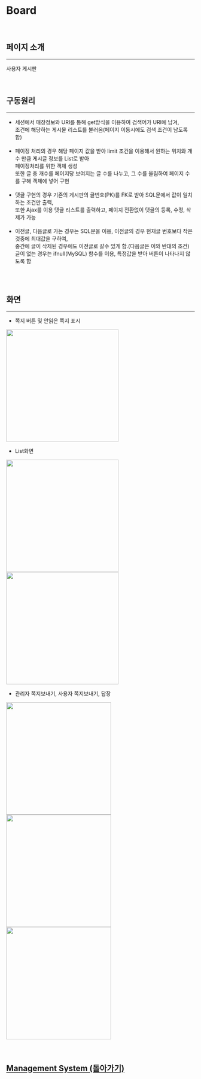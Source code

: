 # Board

<br>

## 페이지 소개

<hr>

사용자 게시판

<br>

## 구동원리

<hr>

 - 세션에서 매장정보와 URI를 통해 get방식을 이용하여 검색어가 URI에 남겨,<br>
   조건에 해당하는 게시물 리스트를 불러옴(페이지 이동시에도 검색 조건이 남도록 함)<br>
   <br>
 - 페이징 처리의 경우 해당 페이지 값을 받아 limit 조건을 이용해서 원하는 위치와 개수 만큼 게시글 정보를 List로 받아<br>
   페이징처리를 위한 객체 생성<br>
   또한 글 총 개수를 페이지당 보여지는 글 수를 나누고, 그 수를 올림하여 페이지 수를 구해 객체에 넣어 구현<br>
   <br>
 - 댓글 구현의 경우 기존의 게시판의 글번호(PK)를 FK로 받아 SQL문에서 값이 일치하는 조건만 출력,<br>
   또한 Ajax를 이용 댓글 리스트를 출력하고, 페이지 전환없이 댓글의 등록, 수정, 삭제가 가능<br>
   <br>
 - 이전글, 다음글로 가는 경우는 SQL문을 이용, 이전글의 경우 현재글 번호보다 작은것중에 최대값을 구하여,<br>
   중간에 글이 삭제된 경우에도 이전글로 갈수 있게 함.(다음글은 이와 반대의 조건)<br>
   글이 없는 경우는 ifnull(MySQL) 함수를 이용, 특정값을 받아 버튼이 나타나지 않도록 함<br>
<br>
<br>
 
## 화면

<hr>

 - 쪽지 버튼 및 안읽은 쪽지 표시
 
 
<img width = "300px" height = "300px" src = "https://user-images.githubusercontent.com/42988982/49742037-0d8a3980-fcdb-11e8-9052-ddfb4c6fe477.PNG">


 - List화면
 
 
<img width = "300px" height = "300px" src = "https://user-images.githubusercontent.com/42988982/49741980-f64b4c00-fcda-11e8-9f63-03a5e870b870.PNG"> <img width = "300px" height = "300px" src = "https://user-images.githubusercontent.com/42988982/49742043-111dc080-fcdb-11e8-8ab7-f8c5afd3818c.PNG">
 
 
 - 관리자 쪽지보내기, 사용자 쪽지보내기, 답장
 
 
<img width = "280px" height = "300px" src = "https://user-images.githubusercontent.com/42988982/49742048-124eed80-fcdb-11e8-957a-2ce22b79cefe.png"> <img width = "280px" height = "300px" src = "https://user-images.githubusercontent.com/42988982/49742002-ffd4b400-fcda-11e8-941a-b608059ac106.PNG"> <img width = "280px" height = "300px" src = "https://user-images.githubusercontent.com/42988982/49742050-12e78400-fcdb-11e8-9248-4a931ea77089.PNG">

<br>

 ## [Management System (돌아가기)](../README.md#주요-기능) <br>

